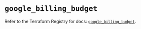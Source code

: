 # `google_billing_budget`

Refer to the Terraform Registry for docs: [`google_billing_budget`](https://registry.terraform.io/providers/hashicorp/google-beta/6.37.0/docs/resources/google_billing_budget).
